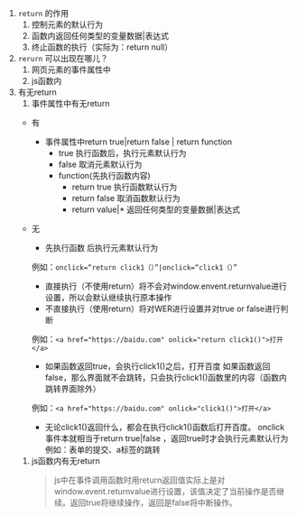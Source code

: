 
1. `return` 的作用
    1. 控制元素的默认行为
    2. 函数内返回任何类型的变量数据|表达式
    3. 终止函数的执行（实际为：return null）
2. `rerurn` 可以出现在哪儿？
   1. 网页元素的事件属性中
   2. js函数内
3. 有无return
   1. 事件属性中有无return
   - 有
       - 事件属性中return true|return false | return function
         - true
           执行函数后，执行元素默认行为
         - false
           取消元素默认行为
         - function(先执行函数内容)
           - return true 执行函数默认行为
           - return false 取消函数默认行为
           - return value|* 返回任何类型的变量数据|表达式
   - 无
       - 先执行函数 后执行元素默认行为
    
       例如：`onclick=“return click1（）”|onclick=“click1（）”`
       - 直接执行（不使用return）将不会对window.envent.returnvalue进行设置，所以会默认继续执行原本操作
       - 不直接执行（使用return）将对WER进行设置并对true or false进行判断

       例如：`<a href="https://baidu.com" onlick="return click1()">打开</a>`
       - 如果函数返回true，会执行click1()之后，打开百度
       如果函数返回false，那么界面就不会跳转，只会执行click1()函数里的内容（函数内跳转界面除外）

       例如：`<a href="https://baidu.com" onlick="click1()">打开</a>`
       - 无论click1()返回什么，都会在执行click1()函数后打开百度。
       onclick事件本就相当于return true|false ，返回true时才会执行元素默认行为例如：表单的提交、a标签的跳转
    1. js函数内有无return
       > js中在事件调用函数时用return返回值实际上是对window.event.returnvalue进行设置，该值决定了当前操作是否继续。返回true将继续操作，返回是false将中断操作。